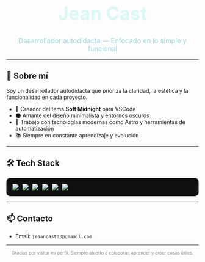 <!-- README DE PERFIL DE GITHUB -->

<div align="center">

<h1 style="font-weight:bold; font-size:3rem; color:#d9f9f4">Jean Cast</h1>

<p style="font-size:1.1rem; color:#9cd9de">
Desarrollador autodidacta — Enfocado en lo simple y funcional
</p>

</div>

---

## 🧩 Sobre mí

Soy un desarrollador autodidacta que prioriza la claridad, la estética y la funcionalidad en cada proyecto.

- 🎨 Creador del tema **Soft Midnight** para VSCode  
- 🌑 Amante del diseño minimalista y entornos oscuros  
- 🚀 Trabajo con tecnologías modernas como Astro y herramientas de automatización  
- 📚 Siempre en constante aprendizaje y evolución  

---

## 🛠️ Tech Stack

<div align="left" style="display:flex;flex-wrap:wrap;gap:10px;background:#0f0f0f;padding:1rem;border-radius:10px;">

  <img src="https://img.shields.io/badge/Python-0d1117?style=flat-square&logo=python&logoColor=3776AB" />
  <img src="https://img.shields.io/badge/Git-0d1117?style=flat-square&logo=git&logoColor=F05032" />
  <img src="https://img.shields.io/badge/GitHub-0d1117?style=flat-square&logo=github&logoColor=ffffff" />
  <img src="https://img.shields.io/badge/VSCode-0d1117?style=flat-square&logo=visualstudiocode&logoColor=007ACC" />
  <img src="https://img.shields.io/badge/Cursor-0d1117?style=flat-square&logo=cursor&logoColor=8E44AD" />
  <img src="https://img.shields.io/badge/Astro-0d1117?style=flat-square&logo=astro&logoColor=ffffff" />

</div>

---

## 📫 Contacto

- Email: `jeaancast03@gmaail.com`

---

<div align="center">

<sub style="color:#8e8e8e">
Gracias por visitar mi perfil. Siempre abierto a colaborar, aprender y crear cosas útiles.
</sub>

</div>
